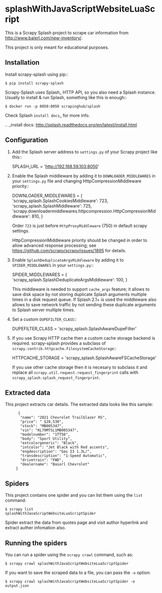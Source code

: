 # splashWithJavaScriptWebsiteLuaScript

This is a Scrapy Splash project to scrape car information from  http://www.baierl.com/new-inventory/.

This project is only meant for educational purposes.

## Installation


Install scrapy-splash using pip::

    $ pip install scrapy-splash

Scrapy-Splash uses Splash_ HTTP API, so you also need a Splash instance.
Usually to install & run Splash, something like this is enough::

    $ docker run -p 8050:8050 scrapinghub/splash

Check Splash `install docs`_ for more info.

.. _install docs: http://splash.readthedocs.org/en/latest/install.html

## Configuration


1. Add the Splash server address to ``settings.py`` of your Scrapy project
   like this::

      SPLASH_URL = 'http://192.168.59.103:8050'

2. Enable the Splash middleware by adding it to ``DOWNLOADER_MIDDLEWARES``
   in your ``settings.py`` file and changing HttpCompressionMiddleware
   priority::

      DOWNLOADER_MIDDLEWARES = {
          'scrapy_splash.SplashCookiesMiddleware': 723,
          'scrapy_splash.SplashMiddleware': 725,
          'scrapy.downloadermiddlewares.httpcompression.HttpCompressionMiddleware': 810,
      }

   Order `723` is just before `HttpProxyMiddleware` (750) in default
   scrapy settings.

   HttpCompressionMiddleware priority should be changed in order to allow
   advanced response processing; see https://github.com/scrapy/scrapy/issues/1895
   for details.

3. Enable ``SplashDeduplicateArgsMiddleware`` by adding it to
   ``SPIDER_MIDDLEWARES`` in your ``settings.py``::

      SPIDER_MIDDLEWARES = {
          'scrapy_splash.SplashDeduplicateArgsMiddleware': 100,
      }

   This middleware is needed to support ``cache_args`` feature; it allows
   to save disk space by not storing duplicate Splash arguments multiple
   times in a disk request queue. If Splash 2.1+ is used the middleware
   also allows to save network traffic by not sending these duplicate
   arguments to Splash server multiple times.

4. Set a custom ``DUPEFILTER_CLASS``::

      DUPEFILTER_CLASS = 'scrapy_splash.SplashAwareDupeFilter'

5. If you use Scrapy HTTP cache then a custom cache storage backend
   is required. scrapy-splash provides a subclass of
   ``scrapy.contrib.httpcache.FilesystemCacheStorage``::

      HTTPCACHE_STORAGE = 'scrapy_splash.SplashAwareFSCacheStorage'

   If you use other cache storage then it is necesary to subclass it and
   replace all ``scrapy.util.request.request_fingerprint`` calls with
   ``scrapy_splash.splash_request_fingerprint``.

## Extracted data

This project extracts car details.
The extracted data looks like this sample:

          {
           "name": "2021 Chevrolet Trailblazer RS",
           "price": " $28,530",
           "stock": "MB005347",
           "vin": "KL79MTSL1MB005347",
           "modelnumber": "1TT56",
           "body": "Sport Utility",
           "extcolorgeneric": "Black",
           "intcolor": "Jet Black with Red accents",
           "engdescription": "Gas I3 1.3L/",
           "transdescription": "1-Speed Automatic",
           "drivetrain": "FWD",
           "dealername": "Baierl Chevrolet"
         }


## Spiders

This project contains one spider and you can list them using the `list`
command:

    $ scrapy list
    splashWithJavaScriptWebsiteLuaScriptSpider

Spider extract the data from quotes page and visit author hyperlink and extract auther infomation also.




## Running the spiders

You can run a spider using the `scrapy crawl` command, such as:

    $ scrapy crawl splashWithJavaScriptWebsiteLuaScriptSpider

If you want to save the scraped data to a file, you can pass the `-o` option:
    
    $ scrapy crawl splashWithJavaScriptWebsiteLuaScriptSpider -o output.json
